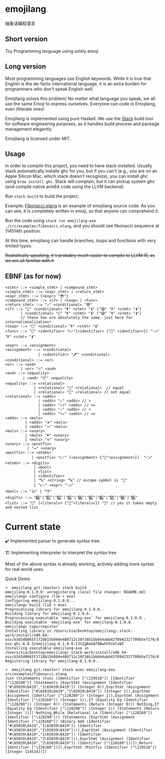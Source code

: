 # emojilang
抽象话编程语言

## Short version

Toy Programming language using solely emoji

## Long version

Most programming languages use English keywords. While it is true that English is the de-facto international language, it is an extra burden for programmers who don't speak English well.

Emojilang solves this problem! No matter what language you speak, we all use  the same Emoji to express ourselves. Everyone can code in Emojilang, even illiterate ones!

Emojilang is implemented using pure Haskell. We use the [Stack](https://github.com/commercialhaskell/stack) build tool for software engineering purposes, as it handles build process and package management elegantly.

Emojilang is licensed under MIT.

## Usage
In order to compile this project, you need to have stack installed. Usually stack automatically installs ghc for you, but if you can't (e.g., you are on an Apple Silicon Mac, which stack doesn't recognize), you can install ghc using `brew install ghc`. Stack will complain, but it can pickup system ghc (and compile native arm64 code using the LLVM backend)

Run `stack build` to build the project.

Example:
[Fibonacci.elang](https://github.com/XIAZY/emojilang/blob/master/src/examples/fibonacci.elang) is an example of emojilang source code. As you can see, it is completely written in emoji, so that anyone can comprehend it.

Run the code using `stack run emojilang-exe ./src/examples/fibonacci.elang`, and you should see fibonacci sequence at 114514th position.

At this time, emojilang can handle branches, loops and functions with very limited types.

~~Realistically speaking, it's probably much easier to compile to LLVM IR, as we are all familiar with it~~
## EBNF (as for now)
```
<stmt> ::= <simple_stmt> | <compound_stmt>
<simple_stmt> ::= <expr_stmt> | <return_stmt>
<expr_stmt> ::= {<expr> "😎"}
<compound_stmt> ::= <if> | <loop> | <func>
<return_stmt> ::= "⤴️" <conditional> "😎"
<if> ::= "🤔" <conditional> "⏬" <stmt> "⏫" ["😱" "⏬" <stmt> "⏫"]
       | <conditional> "🐴" "⏬" <stmt> "⏫" ["😱" "⏬" <stmt> "⏫"]
       // these two are absolutely the same. just here for internationalization!
<loop> ::= "🔁" <conditional> "⏬" <stmt> "⏫"
<func> ::= "🔣" <identifier> "👉"[<identifier> {"🔨" <identifier>}] "👈" "⏬" <stmt> "⏫"

<expr> ::= <assignment>
<assignment> ::= <conditional>
               | <identifier> "️🖊️" <conditional>
<conditional> ::= <or>
<or> ::= <and> 
       | <or> "🔥" <and>
<and> ::= <equality>
        | <and> "📦" <equality>
<equality> ::= <relational> 
             | <relational> "🙆" <relational>  // equal
             | <relational> "🙅" <relational> // not equal
<relational> ::= <adds>
               | <adds> "↖️" <adds> // >
               | <adds> "↖️⬅️" <adds> // >=
               | <adds> "↗️" <adds> // <
               | <adds> "➡️↗️" <adds> // <=
<adds> ::= <muls>
         | <adds> "➕" <muls>
         | <adds> "➖" <muls>
<muls> ::= <unary>
         | <muls> "✖️" <unary> 
         | <muls> "➗" <unary>
<unary> ::= <postfix>
          | "➖" <unary>
<postfix> ::= <atoms>
            | <postfix> "👉" [<assignment> {"🔨"<assignment>}]  "👈"
<atoms> ::= <digits>
             | <bool>
             | <list>
             | <identifier>
             | "🔤" <string> "🔤" // escape symbol is "📌"
             | "👉" <expr> "👈"
<bool> ::= "👍" | "👎"
<digits> ::= "0️⃣"|"1️⃣"|"2️⃣"|"3️⃣"|"4️⃣"|"5️⃣"|"6️⃣"|"7️⃣"|"8️⃣"|"9️⃣"
<list> ::= "🤜" [<literals> {"🔨"<literals>}] "🤛" // yes it takes empty and nested list
```

# Current state
✔️ Implemented parser to generate syntax tree.

🏗️ Implementing interpreter to interpret the syntax tree

Most of the above syntax is already working, actively adding more syntax for real world uses.

Quick Demo
```
➜  emojilang git:(master) stack build
emojilang-0.1.0.0: unregistering (local file changes: README.md)
emojilang> configure (lib + exe)
Configuring emojilang-0.1.0.0...
emojilang> build (lib + exe)
Preprocessing library for emojilang-0.1.0.0..
Building library for emojilang-0.1.0.0..
Preprocessing executable 'emojilang-exe' for emojilang-0.1.0.0..
Building executable 'emojilang-exe' for emojilang-0.1.0.0..
emojilang> copy/register
Installing library in /Users/xia/Desktop/emojilang/.stack-work/install/x86_64-osx/b3d3d0865f1718b15b894e480712c20f16b1bb044abb42f8942327709b5e7176/8.8.3/lib/x86_64-osx-ghc-8.8.3/emojilang-0.1.0.0-I3SZgBakQf8BwhFOsUlvWI
Installing executable emojilang-exe in /Users/xia/Desktop/emojilang/.stack-work/install/x86_64-osx/b3d3d0865f1718b15b894e480712c20f16b1bb044abb42f8942327709b5e7176/8.8.3/bin
Registering library for emojilang-0.1.0.0..

➜  emojilang git:(master) stack exec emojilang-exe src/examples/fibonacci.elang
Just (Statements [Func (Identifier ["\129518"]) [Identifier ["\128290"]] (Statements [ExprStmt (Assignment (Identifier ["#\65039\8419","1\65039\8419"]) (Integer 0)),ExprStmt (Assignment (Identifier ["#\65039\8419","2\65039\8419"]) (Integer 1)),ExprStmt (Assignment (Identifier ["\128260"]) (Integer 2)),ExprStmt (Assignment (Identifier ["\128160"]) (Integer 1)),If (Equality Eq (Identifier ["\128290"]) (Integer 0)) (Statements [Return (Integer 0)]) Nothing,If (Equality Eq (Identifier ["\128290"]) (Integer 1)) (Statements [Return (Integer 1)]) Nothing,While (Relational Le (Identifier ["\128260"]) (Identifier ["\128290"])) (Statements [ExprStmt (Assignment (Identifier ["\128160"]) (Binary Add (Identifier ["#\65039\8419","1\65039\8419"]) (Identifier ["#\65039\8419","2\65039\8419"]))),ExprStmt (Assignment (Identifier ["#\65039\8419","1\65039\8419"]) (Identifier ["#\65039\8419","2\65039\8419"])),ExprStmt (Assignment (Identifier ["#\65039\8419","2\65039\8419"]) (Identifier ["\128160"]))]),Return (Identifier ["\128160"])]),ExprStmt (Postfix (Identifier ["\129518"]) [Integer 114514])])
```
